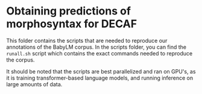 # Obtaining predictions of morphosyntax for DECAF

This folder contains the scripts that are needed to reproduce our annotations of the 
BabyLM corpus. In the scripts folder, you can find the `runall.sh` script which contains
the exact commands needed to reproduce the corpus. 

It should be noted that the scripts are best parallelized and ran on GPU's, as it is 
training transformer-based language models, and running inference on large amounts of data.
